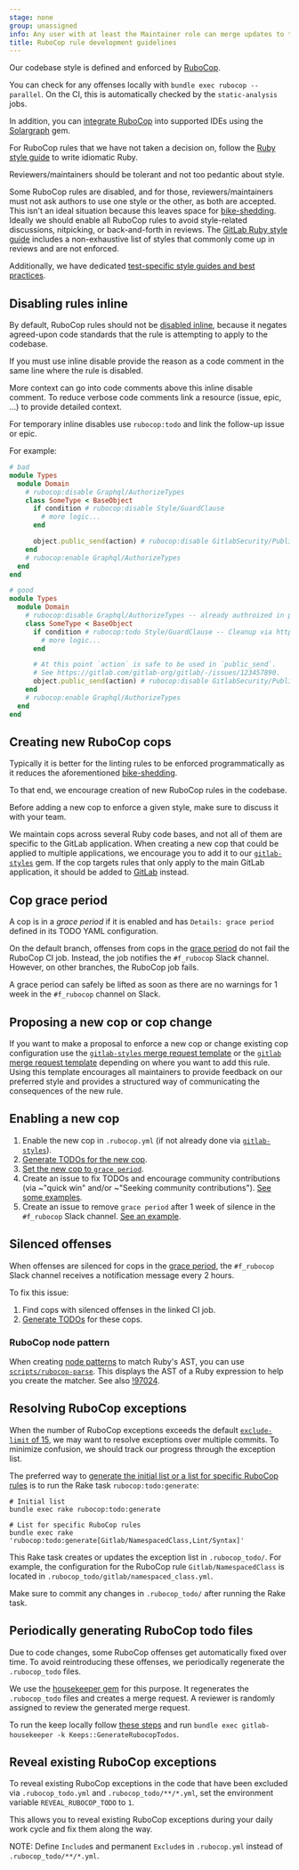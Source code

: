 ```yaml
---
stage: none
group: unassigned
info: Any user with at least the Maintainer role can merge updates to this content. For details, see https://docs.gitlab.com/ee/development/development_processes.html#development-guidelines-review.
title: RuboCop rule development guidelines
---
```


Our codebase style is defined and enforced by [RuboCop](https://github.com/rubocop-hq/rubocop).

You can check for any offenses locally with `bundle exec rubocop --parallel`.
On the CI, this is automatically checked by the `static-analysis` jobs.

In addition, you can [integrate RuboCop](developing_with_solargraph.md) into
supported IDEs using the [Solargraph](https://github.com/castwide/solargraph) gem.

For RuboCop rules that we have not taken a decision on, follow the [Ruby style guide](backend/ruby_style_guide.md) to write idiomatic Ruby.

Reviewers/maintainers should be tolerant and not too pedantic about style.

Some RuboCop rules are disabled, and for those,
reviewers/maintainers must not ask authors to use one style or the other, as both
are accepted. This isn't an ideal situation because this leaves space for
[bike-shedding](https://en.wiktionary.org/wiki/bikeshedding). Ideally we
should enable all RuboCop rules to avoid style-related
discussions, nitpicking, or back-and-forth in reviews. The
[GitLab Ruby style guide](backend/ruby_style_guide.md) includes a non-exhaustive
list of styles that commonly come up in reviews and are not enforced.

Additionally, we have dedicated
[test-specific style guides and best practices](testing_guide/_index.md).

## Disabling rules inline

By default, RuboCop rules should not be
[disabled inline](https://docs.rubocop.org/rubocop/configuration.html#disabling-cops-within-source-code),
because it negates agreed-upon code standards that the rule is attempting to
apply to the codebase.

If you must use inline disable provide the reason as a code comment in
the same line where the rule is disabled.

More context can go into code comments above this inline disable comment. To
reduce verbose code comments link a resource (issue, epic, ...) to provide
detailed context.

For temporary inline disables use `rubocop:todo` and link the follow-up issue
or epic.

For example:

```ruby
# bad
module Types
  module Domain
    # rubocop:disable Graphql/AuthorizeTypes
    class SomeType < BaseObject
      if condition # rubocop:disable Style/GuardClause
        # more logic...
      end

      object.public_send(action) # rubocop:disable GitlabSecurity/PublicSend
    end
    # rubocop:enable Graphql/AuthorizeTypes
  end
end

# good
module Types
  module Domain
    # rubocop:disable Graphql/AuthorizeTypes -- already authroized in parent entity
    class SomeType < BaseObject
      if condition # rubocop:todo Style/GuardClause -- Cleanup via https://gitlab.com/gitlab-org/gitlab/-/issues/1234567890
        # more logic...
      end

      # At this point `action` is safe to be used in `public_send`.
      # See https://gitlab.com/gitlab-org/gitlab/-/issues/123457890.
      object.public_send(action) # rubocop:disable GitlabSecurity/PublicSend -- User input verified
    end
    # rubocop:enable Graphql/AuthorizeTypes
  end
end
```

## Creating new RuboCop cops

Typically it is better for the linting rules to be enforced programmatically as it
reduces the aforementioned [bike-shedding](https://en.wiktionary.org/wiki/bikeshedding).

To that end, we encourage creation of new RuboCop rules in the codebase.

Before adding a new cop to enforce a given style, make sure to discuss it with your team.

We maintain cops across several Ruby code bases, and not all of them are
specific to the GitLab application.
When creating a new cop that could be applied to multiple applications, we encourage you
to add it to our [`gitlab-styles`](https://gitlab.com/gitlab-org/ruby/gems/gitlab-styles) gem.
If the cop targets rules that only apply to the main GitLab application,
it should be added to [GitLab](https://gitlab.com/gitlab-org/gitlab) instead.

## Cop grace period

A cop is in a _grace period_ if it is enabled and has `Details: grace period` defined in its TODO YAML configuration.

On the default branch, offenses from cops in the [grace period](rake_tasks.md#run-rubocop-in-graceful-mode) do not fail the RuboCop CI job. Instead, the job notifies the `#f_rubocop` Slack channel. However, on other branches, the RuboCop job fails.

A grace period can safely be lifted as soon as there are no warnings for 1 week in the `#f_rubocop` channel on Slack.

## Proposing a new cop or cop change

If you want to make a proposal to enforce a new cop or change existing cop configuration use the
[`gitlab-styles` merge request template](https://gitlab.com/gitlab-org/ruby/gems/gitlab-styles/-/blob/master/.gitlab/merge_request_templates/New%20Static%20Analysis%20Check.md)
or the
[`gitlab` merge request template](https://gitlab.com/gitlab-org/gitlab/-/blob/master/.gitlab/merge_request_templates/New%20Static%20Analysis%20Check.md)
depending on where you want to add this rule. Using this template encourages
all maintainers to provide feedback on our preferred style and provides
a structured way of communicating the consequences of the new rule.

## Enabling a new cop

1. Enable the new cop in `.rubocop.yml` (if not already done via [`gitlab-styles`](https://gitlab.com/gitlab-org/ruby/gems/gitlab-styles)).
1. [Generate TODOs for the new cop](rake_tasks.md#generate-initial-rubocop-todo-list).
1. [Set the new cop to `grace period`](#cop-grace-period).
1. Create an issue to fix TODOs and encourage community contributions (via ~"quick win" and/or ~"Seeking community contributions"). [See some examples](https://gitlab.com/gitlab-org/gitlab/-/issues/?sort=created_date&state=opened&label_name%5B%5D=quick%20win&label_name%5B%5D=static%20code%20analysis&first_page_size=20).
1. Create an issue to remove `grace period` after 1 week of silence in the `#f_rubocop` Slack channel. [See an example](https://gitlab.com/gitlab-org/gitlab/-/issues/374903).

## Silenced offenses

When offenses are silenced for cops in the [grace period](#cop-grace-period),
the `#f_rubocop` Slack channel receives a notification message every 2 hours.

To fix this issue:

1. Find cops with silenced offenses in the linked CI job.
1. [Generate TODOs](rake_tasks.md#generate-initial-rubocop-todo-list) for these cops.

### RuboCop node pattern

When creating [node patterns](https://docs.rubocop.org/rubocop-ast/node_pattern.html) to match
Ruby's AST, you can use [`scripts/rubocop-parse`](https://gitlab.com/gitlab-org/gitlab/-/blob/master/scripts/rubocop-parse).
This displays the AST of a Ruby expression to help you create the matcher.
See also [!97024](https://gitlab.com/gitlab-org/gitlab/-/merge_requests/97024).

## Resolving RuboCop exceptions

When the number of RuboCop exceptions exceeds the default [`exclude-limit` of 15](https://docs.rubocop.org/rubocop/1.2/usage/basic_usage.html#command-line-flags),
we may want to resolve exceptions over multiple commits. To minimize confusion,
we should track our progress through the exception list.

The preferred way to [generate the initial list or a list for specific RuboCop rules](rake_tasks.md#generate-initial-rubocop-todo-list)
is to run the Rake task `rubocop:todo:generate`:

```shell
# Initial list
bundle exec rake rubocop:todo:generate

# List for specific RuboCop rules
bundle exec rake 'rubocop:todo:generate[Gitlab/NamespacedClass,Lint/Syntax]'
```

This Rake task creates or updates the exception list in `.rubocop_todo/`. For
example, the configuration for the RuboCop rule `Gitlab/NamespacedClass` is
located in `.rubocop_todo/gitlab/namespaced_class.yml`.

Make sure to commit any changes in `.rubocop_todo/` after running the Rake task.

## Periodically generating RuboCop todo files

Due to code changes, some RuboCop offenses get automatically fixed over time. To avoid reintroducing these offenses,
we periodically regenerate the `.rubocop_todo` files.

We use the [housekeeper gem](https://gitlab.com/gitlab-org/gitlab/-/tree/master/gems/gitlab-housekeeper) for this purpose.
It regenerates the `.rubocop_todo` files and creates a merge request.
A reviewer is randomly assigned to review the generated merge request.

To run the keep locally follow [these steps](https://gitlab.com/gitlab-org/gitlab/-/tree/master/gems/gitlab-housekeeper#running-for-real)
and run `bundle exec gitlab-housekeeper -k Keeps::GenerateRubocopTodos`.

## Reveal existing RuboCop exceptions

To reveal existing RuboCop exceptions in the code that have been excluded via `.rubocop_todo.yml` and
`.rubocop_todo/**/*.yml`, set the environment variable `REVEAL_RUBOCOP_TODO` to `1`.

This allows you to reveal existing RuboCop exceptions during your daily work cycle and fix them along the way.

NOTE:
Define `Include`s and permanent `Exclude`s in `.rubocop.yml` instead of `.rubocop_todo/**/*.yml`.
